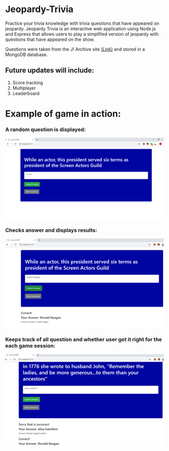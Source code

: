 # Jeopardy-Trivia

Practice your trivia knowledge with trivia questions that have appeared on jeopardy.
Jeopardy Trivia is an interactive web application using Node.js and Express that allows users to play a simplified version of jeopardy with questions that have appeared on the show. 

Questions were taken from the J! Archive site [(Link)](http://j-archive.com/) and stored in a MongoDB database.

## Future updates will include:
1. Score tracking
2. Multiplayer
3. Leaderboard

# Example of game in action:

### A random question is displayed:

![alt text](https://github.com/crhaugen/Jeopardy-Trivia/blob/demo/demo/start.png)

### Checks answer and displays results:

![alt text](https://github.com/crhaugen/Jeopardy-Trivia/blob/demo/demo/typeinQuestion.png)

### Keeps track of all question and whether user got it right for the each game session:

![alt text](https://github.com/crhaugen/Jeopardy-Trivia/blob/demo/demo/anotherQuestion.png)

